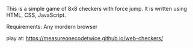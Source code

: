 This is a simple game of 8x8 checkers with force jump. 
It is written using HTML, CSS, JavaScript.

Requirements: 
  Any mordern browser

play at: https://measureonecodetwice.github.io/web-checkers/
